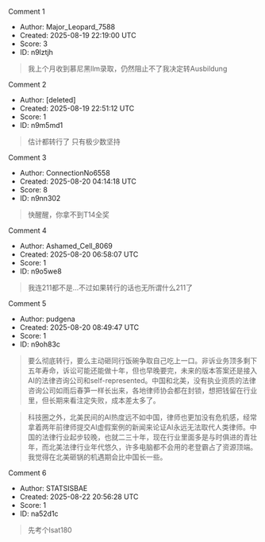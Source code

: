 Comment 1

- Author: Major_Leopard_7588
- Created: 2025-08-19 22:19:00 UTC
- Score: 3
- ID: n9lztjh

> 我上个月收到慕尼黑llm录取，仍然阻止不了我决定转Ausbildung

Comment 2

- Author: [deleted]
- Created: 2025-08-19 22:51:12 UTC
- Score: 1
- ID: n9m5md1

> 估计都转行了 只有极少数坚持

Comment 3

- Author: ConnectionNo6558
- Created: 2025-08-20 04:14:18 UTC
- Score: 8
- ID: n9nn302

> 快醒醒，你拿不到T14全奖

Comment 4

- Author: Ashamed_Cell_8069
- Created: 2025-08-20 06:58:07 UTC
- Score: 1
- ID: n9o5we8

> 我连211都不是…不过如果转行的话也无所谓什么211了

Comment 5

- Author: pudgena
- Created: 2025-08-20 08:49:47 UTC
- Score: 1
- ID: n9oh83c

> 要么彻底转行，要么主动砸同行饭碗争取自己吃上一口。非诉业务顶多剩下五年寿命，诉讼可能还能做十年，但也早晚要完，未来的版本答案还是接入AI的法律咨询公司和self-represented。中国和北美，没有执业资质的法律咨询公司如雨后春笋一样长出来，各地律师协会都在封锁，想把钱留在行业里，但长期来看注定失败，成本差太多了。

> 科技圈之外，北美民间的AI热度远不如中国，律师也更加没有危机感，经常拿着两年前律师提交AI虚假案例的新闻来论证AI永远无法取代人类律师。中国的法律行业起步较晚，也就二三十年，现在行业里面多是与时俱进的青壮年，而北美法律行业年代悠久，许多电脑都不会用的老登霸占了资源顶端。我觉得在北美砸锅的机遇期会比中国长一些。

Comment 6

- Author: STATSISBAE
- Created: 2025-08-22 20:56:28 UTC
- Score: 1
- ID: na52d1c

> 先考个lsat180
